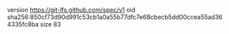 version https://git-lfs.github.com/spec/v1
oid sha256:850cf73d90d991c53cb1a0a55b77dfc7e68cbecb5dd00ccea55ad364335fc8ba
size 83
